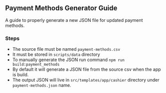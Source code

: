 ## Payment Methods Generator Guide

A guide to properly generate a new JSON file for updated payment methods.

### Steps

- The source file must be named `payment-methods.csv`
- It must be stored in `scripts/data` directory
- To manually generate the JSON run command `npm run build:payment_methods`
- By default it will generate a JSON file from the source csv when the app is build.
- The output JSON will live in `src/templates/app/cashier` directory under `payment-methods.json` name. 

